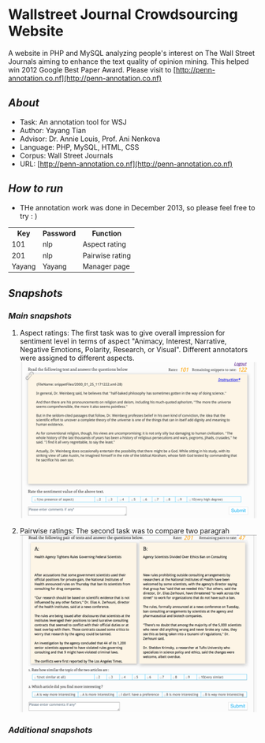 Wallstreet Journal Crowdsourcing Website
========================================

A website in PHP and MySQL analyzing people's interest on The Wall Street Journals aiming to enhance the text quality of opinion mining. This helped win 2012 Google Best Paper Award. 
Please visit to [http://penn-annotation.co.nf](http://penn-annotation.co.nf)
## _About_
* Task: An annotation tool for WSJ
* Author: Yayang Tian
* Advisor: Dr. Annie Louis, Prof. Ani Nenkova
* Language: PHP, MySQL, HTML, CSS
* Corpus: Wall Street Journals
* URL:  [http://penn-annotation.co.nf](http://penn-annotation.co.nf)

## _How to run_
* THe annotation work was done in December 2013, so please feel free to try : )
<table>
<tr><th>Key</th><th>Password</th><th>Function</th></tr>
<tr><td>101</td><td>nlp</td><td>Aspect rating</td></tr>
<tr><td>201</td><td>nlp</td><td>Pairwise rating</td></tr>
<tr><td>Yayang</td><td>Yayang</td><td>Manager page</td></tr>
</table>

## _Snapshots_

### _Main snapshots_
1. Aspect ratings: The first task was to give overall impression for sentiment level in terms of aspect "Animacy, Interest, Narrative, Negative Emotions, Polarity, Research, or Visual". Different annotators were assigned to different aspects.
![login](snapshots/aspect.png)

2. Pairwise ratings: The second task was to compare two paragrah 
![login](snapshots/pairwise.png)

### _Additional snapshots_

